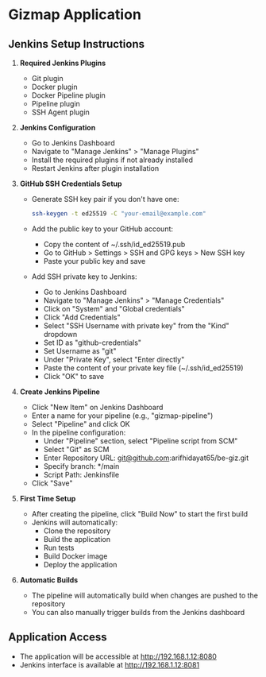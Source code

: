 # Gizmap Application

## Jenkins Setup Instructions

1. **Required Jenkins Plugins**
   - Git plugin
   - Docker plugin
   - Docker Pipeline plugin
   - Pipeline plugin
   - SSH Agent plugin

2. **Jenkins Configuration**
   - Go to Jenkins Dashboard
   - Navigate to "Manage Jenkins" > "Manage Plugins"
   - Install the required plugins if not already installed
   - Restart Jenkins after plugin installation

3. **GitHub SSH Credentials Setup**
   - Generate SSH key pair if you don't have one:
     ```bash
     ssh-keygen -t ed25519 -C "your-email@example.com"
     ```
   - Add the public key to your GitHub account:
     - Copy the content of ~/.ssh/id_ed25519.pub
     - Go to GitHub > Settings > SSH and GPG keys > New SSH key
     - Paste your public key and save

   - Add SSH private key to Jenkins:
     - Go to Jenkins Dashboard
     - Navigate to "Manage Jenkins" > "Manage Credentials"
     - Click on "System" and "Global credentials"
     - Click "Add Credentials"
     - Select "SSH Username with private key" from the "Kind" dropdown
     - Set ID as "github-credentials"
     - Set Username as "git"
     - Under "Private Key", select "Enter directly"
     - Paste the content of your private key file (~/.ssh/id_ed25519)
     - Click "OK" to save

4. **Create Jenkins Pipeline**
   - Click "New Item" on Jenkins Dashboard
   - Enter a name for your pipeline (e.g., "gizmap-pipeline")
   - Select "Pipeline" and click OK
   - In the pipeline configuration:
     - Under "Pipeline" section, select "Pipeline script from SCM"
     - Select "Git" as SCM
     - Enter Repository URL: git@github.com:arifhidayat65/be-giz.git
     - Specify branch: */main
     - Script Path: Jenkinsfile
   - Click "Save"

5. **First Time Setup**
   - After creating the pipeline, click "Build Now" to start the first build
   - Jenkins will automatically:
     - Clone the repository
     - Build the application
     - Run tests
     - Build Docker image
     - Deploy the application

6. **Automatic Builds**
   - The pipeline will automatically build when changes are pushed to the repository
   - You can also manually trigger builds from the Jenkins dashboard

## Application Access
- The application will be accessible at http://192.168.1.12:8080
- Jenkins interface is available at http://192.168.1.12:8081
